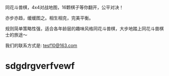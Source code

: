   同花斗兽棋，4x4对战地图，16颗棋子等你翻开，公平对决！
  
  亦步亦趋，缓缓图之。相生相克，完美平衡。
  
  规则简单策略性强，适合各年龄层的趣味风格同花斗兽棋，大步地踏上同花斗兽棋士的旅途～
  
  我们的联系方式是: tesf10@163.com
# sdgdrgverfvewf
